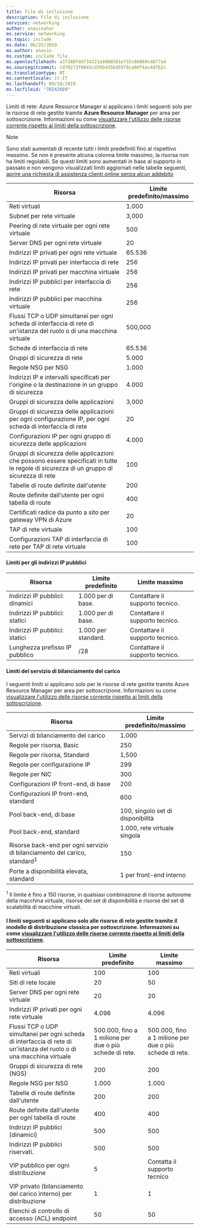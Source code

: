 ```yaml
---
title: File di inclusione
description: File di inclusione
services: networking
author: anavinahar
ms.service: networking
ms.topic: include
ms.date: 06/25/2019
ms.author: anavin
ms.custom: include file
ms.openlocfilehash: a37280fddf34221a9d08501ef55c6b069cd877a4
ms.sourcegitcommit: cd70273f0845cd39b435bd5978ca0df4ac4d7b2c
ms.translationtype: MT
ms.contentlocale: it-IT
ms.lasthandoff: 09/18/2019
ms.locfileid: "70242689"
---
```

<a name="azure-resource-manager-virtual-networking-limits"></a>Limiti di rete: Azure Resource Manager si applicano i limiti seguenti solo per le risorse di rete gestite tramite **Azure Resource Manager** per area per sottoscrizione. Informazioni su come [visualizzare l'utilizzo delle risorse corrente rispetto ai limiti della sottoscrizione](../articles/networking/check-usage-against-limits.md).

> [!NOTE]
> Sono stati aumentati di recente tutti i limiti predefiniti fino al rispettivo massimo. Se non è presente alcuna colonna limite massimo, la risorsa non ha limiti regolabili. Se questi limiti sono aumentati in base al supporto in passato e non vengono visualizzati limiti aggiornati nelle tabelle seguenti, [aprire una richiesta di assistenza clienti online senza alcun addebito](../articles/azure-resource-manager/resource-manager-quota-errors.md)

| Risorsa | Limite predefinito/massimo | 
| --- | --- |
| Reti virtuali |1\.000 |
| Subnet per rete virtuale |3,000 |
| Peering di rete virtuale per ogni rete virtuale |500 |
| Server DNS per ogni rete virtuale |20 |
| Indirizzi IP privati per ogni rete virtuale |65.536 |
| Indirizzi IP privati per interfaccia di rete |256 |
| Indirizzi IP privati per macchina virtuale |256 |
| Indirizzi IP pubblici per interfaccia di rete |256 |
| Indirizzi IP pubblici per macchina virtuale |256 |
| Flussi TCP o UDP simultanei per ogni scheda di interfaccia di rete di un'istanza del ruolo o di una macchina virtuale |500,000 |
| Schede di interfaccia di rete |65.536 |
| Gruppi di sicurezza di rete |5\.000 |
| Regole NSG per NSG |1\.000 |
| Indirizzi IP e intervalli specificati per l'origine o la destinazione in un gruppo di sicurezza |4\.000 |
| Gruppi di sicurezza delle applicazioni |3,000 |
| Gruppi di sicurezza delle applicazioni per ogni configurazione IP, per ogni scheda di interfaccia di rete |20 |
| Configurazioni IP per ogni gruppo di sicurezza delle applicazioni |4\.000 |
| Gruppi di sicurezza delle applicazioni che possono essere specificati in tutte le regole di sicurezza di un gruppo di sicurezza di rete |100 |
| Tabelle di route definite dall'utente |200 |
| Route definite dall'utente per ogni tabella di route |400 |
| Certificati radice da punto a sito per gateway VPN di Azure |20 |
| TAP di rete virtuale |100 |
| Configurazioni TAP di interfaccia di rete per TAP di rete virtuale |100 |

#### <a name="publicip-address"></a>Limiti per gli indirizzi IP pubblici
| Risorsa | Limite predefinito | Limite massimo |
| --- | --- | --- |
| Indirizzi IP pubblici: dinamici | 1\.000 per di base. |Contattare il supporto tecnico. |
| Indirizzi IP pubblici: statici | 1\.000 per di base. |Contattare il supporto tecnico. |
| Indirizzi IP pubblici: statici | 1\.000 per standard.|Contattare il supporto tecnico. |
| Lunghezza prefisso IP pubblico | /28 | Contattare il supporto tecnico. |

#### <a name="load-balancer"></a>Limiti del servizio di bilanciamento del carico
I seguenti limiti si applicano solo per le risorse di rete gestite tramite Azure Resource Manager per area per sottoscrizione. Informazioni su come [visualizzare l'utilizzo delle risorse corrente rispetto ai limiti della sottoscrizione](../articles/networking/check-usage-against-limits.md).

| Risorsa | Limite predefinito/massimo |
| --- | --- |
| Servizi di bilanciamento del carico | 1\.000 | 
| Regole per risorsa, Basic | 250 |
| Regole per risorsa, Standard | 1,500 | 
| Regole per configurazione IP | 299 |
| Regole per NIC | 300 |
| Configurazioni IP front-end, di base | 200 |
| Configurazioni IP front-end, standard | 600 |
| Pool back-end, di base | 100, singolo set di disponibilità |
| Pool back-end, standard | 1\.000, rete virtuale singola |
| Risorse back-end per ogni servizio di bilanciamento del carico, standard<sup>1</sup> | 150 |
| Porte a disponibilità elevata, standard | 1 per front-end interno |

<sup>1</sup> Il limite è fino a 150 risorse, in qualsiasi combinazione di risorse autonome della macchina virtuale, risorse dei set di disponibilità e risorse del set di scalabilità di macchine virtuali.

#### <a name="virtual-networking-limits-classic"></a>I limiti seguenti si applicano solo alle risorse di rete gestite tramite il modello di distribuzione **classica** per sottoscrizione. Informazioni su come [visualizzare l'utilizzo delle risorse corrente rispetto ai limiti della sottoscrizione](../articles/networking/check-usage-against-limits.md).

| Risorsa | Limite predefinito | Limite massimo |
| --- | --- | --- |
| Reti virtuali |100 |100 |
| Siti di rete locale |20 |50 |
| Server DNS per ogni rete virtuale |20 |20 |
| Indirizzi IP privati per ogni rete virtuale |4\.096 |4\.096 |
| Flussi TCP o UDP simultanei per ogni scheda di interfaccia di rete di un'istanza del ruolo o di una macchina virtuale |500.000, fino a 1 milione per due o più schede di rete. |500.000, fino a 1 milione per due o più schede di rete. |
| Gruppi di sicurezza di rete (NGS) |200 |200 |
| Regole NSG per NSG |1\.000 |1\.000 |
| Tabelle di route definite dall'utente |200 |200 |
| Route definite dall'utente per ogni tabella di route |400 |400 |
| Indirizzi IP pubblici (dinamici) |500 |500 |
| Indirizzi IP pubblici riservati. |500 |500 |
| VIP pubblico per ogni distribuzione |5 |Contatta il supporto tecnico |
| VIP privato (bilanciamento del carico interno) per distribuzione |1 |1 |
| Elenchi di controllo di accesso (ACL) endpoint |50 |50 |
